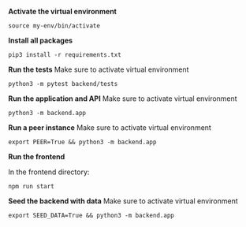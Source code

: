 **Activate the virtual environment**
```
source my-env/bin/activate
```

**Install all packages**
```
pip3 install -r requirements.txt
```

**Run the tests**
Make sure to activate virtual environment

```
python3 -m pytest backend/tests
```

**Run the application and API**
Make sure to activate virtual environment

```
python3 -m backend.app
```

**Run a peer instance**
Make sure to activate virtual environment

```
export PEER=True && python3 -m backend.app
```

**Run the frontend**

In the frontend directory:
```
npm run start
```

**Seed the backend with data**
Make sure to activate virtual environment

```
export SEED_DATA=True && python3 -m backend.app
```